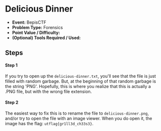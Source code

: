 # Delicious Dinner
* **Event:** BepisCTF
* **Problem Type:** Forensics
* **Point Value / Difficulty:**
* **(Optional) Tools Required / Used:**
​

## Steps​
#### Step 1
If you try to open up the `delicious-dinner.txt`, you'll see that the file is just filled with random garbage. But, at the beginning of that random garbage is the string 'PNG'. Hopefully, this is where you realize that this is actually a .PNG file, but with the wrong file extension.  

#### Step 2
The easiest way to fix this is to rename the file to `delicious-dinner.png`, and/or try to open the file with an image viewer. When you do open it, the image has the flag: `utflag{gr1ll3d_ch33s3}`.
